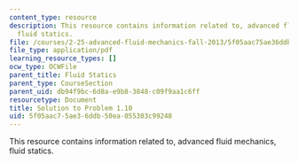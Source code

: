 ```yaml
---
content_type: resource
description: This resource contains information related to, advanced fluid mechanics,
  fluid statics.
file: /courses/2-25-advanced-fluid-mechanics-fall-2013/5f05aac75ae36ddb50ea055303c99248_MIT2_25F13_Shapi1.10_Solu.pdf
file_type: application/pdf
learning_resource_types: []
ocw_type: OCWFile
parent_title: Fluid Statics
parent_type: CourseSection
parent_uid: db94f9bc-6d8a-e9b8-3848-c09f9aa1c6ff
resourcetype: Document
title: Solution to Problem 1.10
uid: 5f05aac7-5ae3-6ddb-50ea-055303c99248
---
```

This resource contains information related to, advanced fluid mechanics, fluid statics.